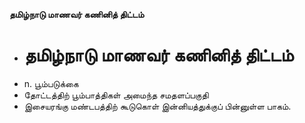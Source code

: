 **தமிழ்நாடு மாணவர் கணினித் திட்டம்**
- # தமிழ்நாடு மாணவர் கணினித் திட்டம்
- n. பூம்படுக்கை
- தோட்டத்திற் பூம்பாத்திகள் அமைந்த சமதளப்பகுதி
- இசையரங்கு மண்டபத்திற் கூடுகொள் இன்னியத்துக்குப் பின்னுள்ள பாகம்.

